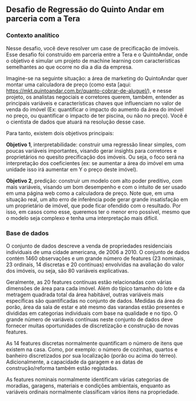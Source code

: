 
## **Desafio de Regressão do Quinto Andar em parceria com a Tera**

### **Contexto analítico**

Nesse desafio, você deve resolver um case de precificação de imóveis. Esse desafio foi construído em parceria entre a Tera e o QuintoAndar, onde o objetivo é simular um projeto de machine learning com características semelhantes ao que ocorre no dia a dia da empresa.

Imagine-se na seguinte situação: a área de marketing do QuintoAndar quer montar uma calculadora de preço (como esta [aqui: https://mkt.quintoandar.com.br/quanto-cobrar-de-aluguel/), e nesse projeto, os analistas negociais e corretores querem, também, entender as principais variáveis e características chaves que influenciam no valor de venda do imóvel (Ex: quantificar o impacto do aumento da área do imóvel no preço, ou quantificar o impacto de ter piscina, ou não no preço). Você é o cientista de dados que atuará na resolução desse case.

Para tanto, existem dois objetivos principais:

**Objetivo 1**, interpretabilidade: construir uma regressão linear simples, com poucas variáveis importantes, visando gerar insights para corretores e proprietários no quesito precificação dos imóveis. Ou seja, o foco será na interpretação dos coeficientes (ex: se aumentar a área do imóvel em uma unidade isso irá aumentar em Y o preço deste imóvel).

**Objetivo 2**, predição: construir um modelo com alto poder preditivo, com mais variáveis, visando um bom desempenho e com o intuito de ser usado em uma página web como a calculadora de preço. Note que, em uma situação real, um alto erro de inferência pode gerar grande insatisfação em um proprietário de imóvel, que pode ficar ofendido com o resultado. Por isso, em casos como esse, queremos ter o menor erro possível, mesmo que o modelo seja complexo e tenha uma interpretação mais difícil.

### **Base de dados**

O conjunto de dados descreve a venda de propriedades residenciais individuais de uma cidade americana, de 2006 a 2010. O conjunto de dados contém 1460 observações e um grande número de features (23 nominais, 23 ordinais, 14 discretas e 20 contínuas) envolvidas na avaliação do valor dos imóveis, ou seja, são 80 variáveis explicativas.

Geralmente, as 20 features ​​contínuas estão relacionadas com várias dimensões de área para cada imóvel. Além do típico tamanho do lote e da metragem quadrada total da área habitável, outras variáveis ​​mais específicas são quantificadas no conjunto de dados. Medidas da área do porão, área da sala de estar e até mesmo das varandas estão presentes e divididas em categorias individuais com base na qualidade e no tipo. O grande número de variáveis ​​contínuas neste conjunto de dados deve fornecer muitas oportunidades de discretização e construção de novas features.

As 14 features ​​discretas normalmente quantificam o número de itens que existem na casa. Como, por exemplo: o número de cozinhas, quartos e banheiro discretizados por sua localização (porão ou acima do térreo). Adicionalmente, a capacidade da garagem e as datas de construção/reforma também estão registadas.

As features ​​nominais normalmente identificam várias categorias de moradias, garagens, materiais e condições ambientais, enquanto as variáveis ​​ordinais normalmente classificam vários itens na propriedade.
